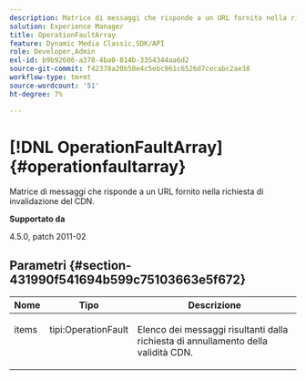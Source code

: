 ```yaml
---
description: Matrice di messaggi che risponde a un URL fornito nella richiesta di invalidazione del CDN.
solution: Experience Manager
title: OperationFaultArray
feature: Dynamic Media Classic,SDK/API
role: Developer,Admin
exl-id: b9b92686-a378-4ba0-814b-3354344aa6d2
source-git-commit: f42378a20b58e4c5ebc961c6526d7cecabc2ae38
workflow-type: tm+mt
source-wordcount: '51'
ht-degree: 7%

---
```


# [!DNL OperationFaultArray]{#operationfaultarray}

Matrice di messaggi che risponde a un URL fornito nella richiesta di invalidazione del CDN.

**Supportato da**

4.5.0, patch 2011-02

## Parametri {#section-431990f541694b599c75103663e5f672}

<table id="table_C8AEAC1759E144499557ECEBDAF740B9"> 
 <thead> 
  <tr> 
   <th class="entry"> <b> Nome</b> </th> 
   <th class="entry"> <b> Tipo</b> </th> 
   <th class="entry"> <b> Descrizione</b> </th> 
  </tr> 
 </thead>
 <tbody> 
  <tr valign="top"> 
   <td> <p> <span class="codeph"> <span class="varname"> items</span> </span> </p> </td> 
   <td> <p> <span class="codeph"> tipi:OperationFault</span> </p> </td> 
   <td> <p> Elenco dei messaggi risultanti dalla richiesta di annullamento della validità CDN. </p> </td> 
  </tr> 
 </tbody> 
</table>
